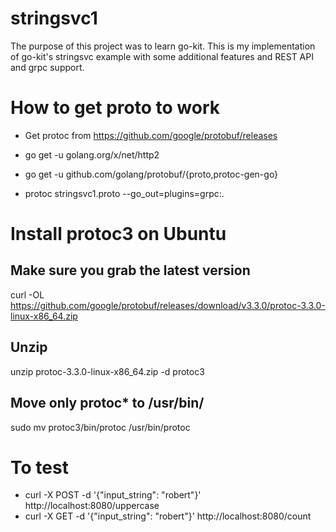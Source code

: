 # stringsvc1
The purpose of this project was to learn go-kit.  This is my implementation of go-kit's stringsvc example with some additional features and REST API and grpc support.  

# How to get proto to work

* Get protoc from https://github.com/google/protobuf/releases

* go get -u golang.org/x/net/http2
* go get -u github.com/golang/protobuf/{proto,protoc-gen-go}
* protoc stringsvc1.proto --go_out=plugins=grpc:.

# Install protoc3 on Ubuntu
## Make sure you grab the latest version
curl -OL https://github.com/google/protobuf/releases/download/v3.3.0/protoc-3.3.0-linux-x86_64.zip

## Unzip
unzip protoc-3.3.0-linux-x86_64.zip -d protoc3

## Move only protoc* to /usr/bin/
sudo mv protoc3/bin/protoc /usr/bin/protoc

# To test

* curl -X POST -d '{"input_string": "robert"}' http://localhost:8080/uppercase
* curl -X GET -d '{"input_string": "robert"}' http://localhost:8080/count
